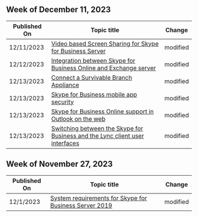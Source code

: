 <!-- This file is generated automatically each week. Changes made to this file will be overwritten.-->



## Week of December 11, 2023


| Published On |Topic title | Change |
|------|------------|--------|
| 12/11/2023 | [Video based Screen Sharing for Skype for Business Server](/SkypeForBusiness/manage/video-based-screen-sharing) | modified |
| 12/12/2023 | [Integration between Skype for Business Online and Exchange server](/SkypeForBusiness/deploy/integrate-with-exchange-server/oauth-with-online-and-on-premises) | modified |
| 12/13/2023 | [Connect a Survivable Branch Appliance](/SkypeForBusiness/migration/connect-a-survivable-branch-appliance) | modified |
| 12/13/2023 | [Skype for Business mobile app security](/SkypeForBusiness/set-up-skype-for-business-online/skype-for-business-mobile-app-security) | modified |
| 12/13/2023 | [Skype for Business Online support in Outlook on the web](/SkypeForBusiness/set-up-skype-for-business-online/skype-for-business-online-support-in-outlook-on-the-web) | modified |
| 12/13/2023 | [Switching between the Skype for Business and the Lync client user interfaces](/SkypeForBusiness/set-up-skype-for-business-online/switching-the-skype-for-business-and-the-lync-client-user-interfaces) | modified |


## Week of November 27, 2023


| Published On |Topic title | Change |
|------|------------|--------|
| 12/1/2023 | [System requirements for Skype for Business Server 2019](/SkypeForBusiness/plan/system-requirements) | modified |
